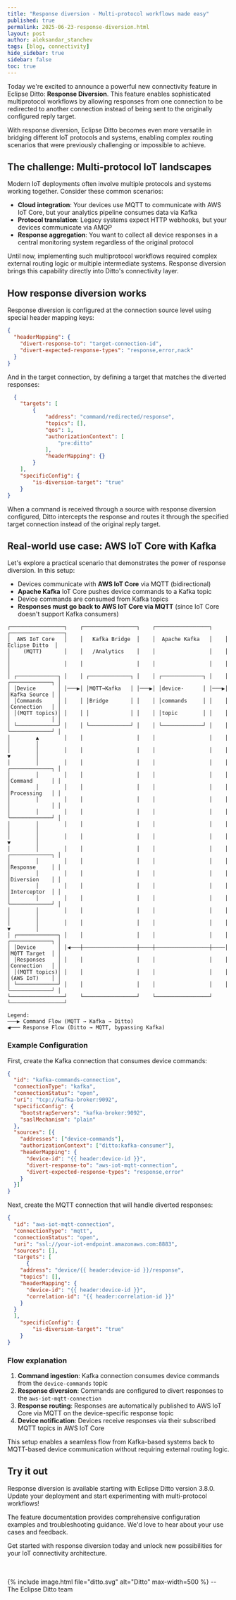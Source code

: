 ```yaml
---
title: "Response diversion - Multi-protocol workflows made easy"
published: true
permalink: 2025-06-23-response-diversion.html
layout: post
author: aleksandar_stanchev
tags: [blog, connectivity]
hide_sidebar: true
sidebar: false
toc: true
---
```


Today we're excited to announce a powerful new connectivity feature in Eclipse Ditto: **Response Diversion**. 
This feature enables sophisticated multiprotocol workflows by allowing responses from one connection to be redirected to another connection instead of being sent to the originally configured reply target.

With response diversion, Eclipse Ditto becomes even more versatile in bridging different IoT protocols and systems, 
enabling complex routing scenarios that were previously challenging or impossible to achieve.

## The challenge: Multi-protocol IoT landscapes

Modern IoT deployments often involve multiple protocols and systems working together. Consider these common scenarios:

- **Cloud integration**: Your devices use MQTT to communicate with AWS IoT Core, but your analytics pipeline consumes data via Kafka
- **Protocol translation**: Legacy systems expect HTTP webhooks, but your devices communicate via AMQP
- **Response aggregation**: You want to collect all device responses in a central monitoring system regardless of the original protocol

Until now, implementing such multiprotocol workflows required complex external routing logic or multiple intermediate systems. 
Response diversion brings this capability directly into Ditto's connectivity layer.

## How response diversion works

Response diversion is configured at the connection source level using special header mapping keys:

```json
{
  "headerMapping": {
    "divert-response-to": "target-connection-id", 
    "divert-expected-response-types": "response,error,nack"
  }
}
``` 

And in the target connection, by defining a target that matches the diverted responses:
```json
  {
    "targets": [
        {
            "address": "command/redirected/response",
            "topics": [],
            "qos": 1,
            "authorizationContext": [
                "pre:ditto"
            ],
            "headerMapping": {}
        }
    ],
    "specificConfig": {
        "is-diversion-target": "true"
    }
}


```

When a command is received through a source with response diversion configured, Ditto intercepts the response and routes it through the specified target connection instead of the original reply target.

## Real-world use case: AWS IoT Core with Kafka 

Let's explore a practical scenario that demonstrates the power of response diversion. In this setup:

- Devices communicate with **AWS IoT Core** via MQTT (bidirectional)
- **Apache Kafka** IoT Core pushes device commands to a Kafka topic
- Device commands are consumed from Kafka topics
- **Responses must go back to AWS IoT Core via MQTT** (since IoT Core doesn't support Kafka consumers)

```
┌─────────────────┐    ┌─────────────────┐    ┌─────────────────┐    ┌─────────────────┐
│  AWS IoT Core   │    │   Kafka Bridge  │    │  Apache Kafka   │    │  Eclipse Ditto  │
│    (MQTT)       │    │   /Analytics    │    │                 │    │                 │
│                 │    │                 │    │                 │    │                 │
│ ┌─────────────┐ │    │ ┌─────────────┐ │    │ ┌─────────────┐ │    │ ┌─────────────┐ │
│ │Device       │ │───▶│ │MQTT→Kafka   │ │───▶│ │device-      │ │───▶│ │Kafka Source │ │
│ │Commands     │ │    │ │Bridge       │ │    │ │commands     │ │    │ │Connection   │ │
│ │(MQTT topics)│ │    │ │             │ │    │ │topic        │ │    │ │             │ │
│ └─────────────┘ │    │ └─────────────┘ │    │ └─────────────┘ │    │ └─────────────┘ │
│        ▲        │    │                 │    │                 │    │        │        │
│        │        │    │                 │    │                 │    │        ▼        │
│        │        │    │                 │    │                 │    │ ┌─────────────┐ │
│        │        │    │                 │    │                 │    │ │Command      │ │
│        │        │    │                 │    │                 │    │ │Processing   │ │
│        │        │    │                 │    │                 │    │ │             │ │
│        │        │    │                 │    │                 │    │ └─────────────┘ │
│        │        │    │                 │    │                 │    │        │        │
│        │        │    │                 │    │                 │    │        ▼        │
│        │        │    │                 │    │                 │    │ ┌─────────────┐ │
│        │        │    │                 │    │                 │    │ │Response     │ │
│        │        │    │                 │    │                 │    │ │Diversion    │ │
│        │        │    │                 │    │                 │    │ │Interceptor  │ │
│        │        │    │                 │    │                 │    │ └─────────────┘ │
│        │        │    │                 │    │                 │    │        │        │
│        │        │    │                 │    │                 │    │        ▼        │
│ ┌─────────────┐ │    │                 │    │                 │    │ ┌─────────────┐ │
│ │Device       │ │◀───┼─────────────────┼────┼─────────────────┼────│ │MQTT Target  │ │
│ │Responses    │ │    │                 │    │                 │    │ │Connection   │ │
│ │(MQTT topics)│ │    │                 │    │                 │    │ │(AWS IoT)    │ │
│ └─────────────┘ │    │                 │    │                 │    │ └─────────────┘ │
└─────────────────┘    └─────────────────┘    └─────────────────┘    └─────────────────┘

Legend:
───▶ Command Flow (MQTT → Kafka → Ditto)
◀─── Response Flow (Ditto → MQTT, bypassing Kafka)

```

### Example Configuration

First, create the Kafka connection that consumes device commands:

```json
{
  "id": "kafka-commands-connection",
  "connectionType": "kafka",
  "connectionStatus": "open",
  "uri": "tcp://kafka-broker:9092",
  "specificConfig": {
    "bootstrapServers": "kafka-broker:9092",
    "saslMechanism": "plain"
  },
  "sources": [{
    "addresses": ["device-commands"],
    "authorizationContext": ["ditto:kafka-consumer"],
    "headerMapping": {
      "device-id": "{{ header:device-id }}",
      "divert-response-to": "aws-iot-mqtt-connection",
      "divert-expected-response-types": "response,error"
    }
  }]
}
```

Next, create the MQTT connection that will handle diverted responses:

```json
{
  "id": "aws-iot-mqtt-connection", 
  "connectionType": "mqtt",
  "connectionStatus": "open",
  "uri": "ssl://your-iot-endpoint.amazonaws.com:8883",
  "sources": [],
  "targets": [
      {
    "address": "device/{{ header:device-id }}/response",
    "topics": [],
    "headerMapping": {
      "device-id": "{{ header:device-id }}",
      "correlation-id": "{{ header:correlation-id }}"
    }
  }
  ],
    "specificConfig": {
        "is-diversion-target": "true"
    }
}
```

### Flow explanation

1. **Command ingestion**: Kafka connection consumes device commands from the `device-commands` topic
2. **Response diversion**: Commands are configured to divert responses to the `aws-iot-mqtt-connection`
3. **Response routing**: Responses are automatically published to AWS IoT Core via MQTT on the device-specific response topic
4. **Device notification**: Devices receive responses via their subscribed MQTT topics in AWS IoT Core

This setup enables a seamless flow from Kafka-based systems back to MQTT-based device communication without requiring external routing logic.

## Try it out

Response diversion is available starting with Eclipse Ditto version 3.8.0. Update your deployment and start experimenting with multi-protocol workflows!

The feature documentation provides comprehensive configuration examples and troubleshooting guidance. We'd love to hear about your use cases and feedback.

Get started with response diversion today and unlock new possibilities for your IoT connectivity architecture.

<br/>
<br/>
{% include image.html file="ditto.svg" alt="Ditto" max-width=500 %}
--<br/>
The Eclipse Ditto team